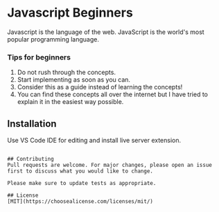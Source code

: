 # Javascript Beginners

Javascript is the language of the web. JavaScript is the world's most popular programming language.

### Tips for beginners

1. Do not rush through the concepts.
2. Start implementing as soon as you can.
3. Consider this as a guide instead of learning the concepts!
4. You can find these concepts all over the internet but I have tried to explain it in the easiest way possible.

## Installation

Use VS Code IDE for editing and install live server extension.



```

## Contributing
Pull requests are welcome. For major changes, please open an issue first to discuss what you would like to change.

Please make sure to update tests as appropriate.

## License
[MIT](https://choosealicense.com/licenses/mit/)
